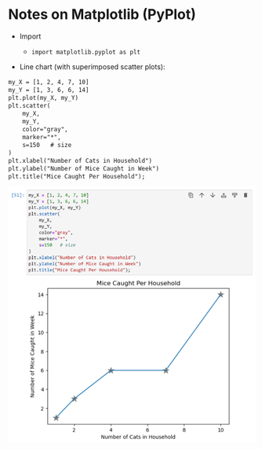 # Notes on Matplotlib (PyPlot)

* Import
  * `import matplotlib.pyplot as plt`

* Line chart (with superimposed scatter plots):

```
my_X = [1, 2, 4, 7, 10]
my_Y = [1, 3, 6, 6, 14]
plt.plot(my_X, my_Y)
plt.scatter(
    my_X,
    my_Y,
    color="gray",
    marker="*",
    s=150   # size
)
plt.xlabel("Number of Cats in Household")
plt.ylabel("Number of Mice Caught in Week")
plt.title("Mice Caught Per Household");
```

![Graph image](images/Mice%20caught%20per%20household%20graph.png)
